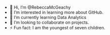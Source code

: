 - 👋 Hi, I’m @RebeccaMcGeachy
- 👀 I’m interested in learning more about GitHub.
- 🌱 I’m currently learning Data Analytics
- 💞️ I’m looking to collaborate on projects.
- ⚡ Fun fact: I am the youngest of seven children.

<!---
RebeccaMcGeachy/RebeccaMcGeachy is a ✨ special ✨ repository because its `README.md` (this file) appears on your GitHub profile.
You can click the Preview link to take a look at your changes.
--->
